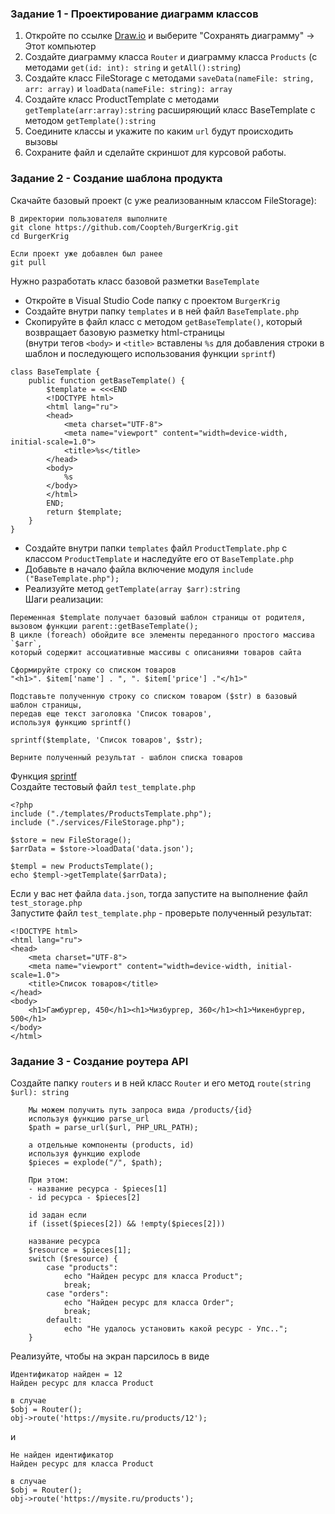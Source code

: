 ### Задание 1 - Проектирование диаграмм классов

1. Откройте по ссылке [Draw.io](https://draw.io) и выберите "Сохранять диаграмму" -> Этот компьютер  
2. Создайте диаграмму класса `Router` и диаграмму класса `Products` (с методами `get(id: int): string` и `getAll():string`)
3. Создайте класс FileStorage с методами `saveData(nameFile: string, arr: array)` и `loadData(nameFile: string): array`
4. Создайте класс ProductTemplate с методами `getTemplate(arr:array):string` расширяющий класс BaseTemplate c методом `getTemplate():string` 
5. Соедините классы и укажите по каким `url` будут происходить вызовы
6. Сохраните файл и сделайте скриншот для курсовой работы.

### Задание 2 - Создание шаблона продукта

Скачайте базовый проект (с уже реализованным классом FileStorage):
```
В директории пользователя выполните
git clone https://github.com/Coopteh/BurgerKrig.git
cd BurgerKrig

Если проект уже добавлен был ранее
git pull
```
Нужно разработать класс базовой разметки `BaseTemplate`

- Откройте в Visual Studio Code папку с проектом `BurgerKrig`  
- Создайте внутри папку `templates` и в ней файл `BaseTemplate.php`   
- Скопируйте в файл класс с методом `getBaseTemplate()`, который возвращает базовую разметку html-страницы  
(внутри тегов `<body>` и `<title>` вставлены `%s` для добавления строки в шаблон и последующего использования функции `sprintf`)
```
class BaseTemplate {  
    public function getBaseTemplate() {
        $template = <<<END
        <!DOCTYPE html>
        <html lang="ru">
        <head>
            <meta charset="UTF-8">
            <meta name="viewport" content="width=device-width, initial-scale=1.0">
            <title>%s</title>
        </head>
        <body>
            %s
        </body>
        </html>
        END;
        return $template;
    }
}
```
- Создайте внутри папки `templates` файл `ProductTemplate.php` с классом `ProductTemplate` и наследуйте его от `BaseTemplate.php`
- Добавьте в начало файла включение модуля `include ("BaseTemplate.php");`
- Реализуйте метод `getTemplate(array $arr):string`  
Шаги реализации:  
```
Переменная $template получает базовый шаблон страницы от родителя, вызовом функции parent::getBaseTemplate();
В цикле (foreach) обойдите все элементы переданного простого массива `$arr`,
который содержит ассоциативные массивы с описаниями товаров сайта

Сформируйте строку со списком товаров
"<h1>". $item['name'] . ", ". $item['price'] ."</h1>"

Подставьте полученную строку со списком товаром ($str) в базовый шаблон страницы,
передав еще текст заголовка 'Список товаров',
используя функцию sprintf()

sprintf($template, 'Список товаров', $str);

Верните полученный результат - шаблон списка товаров
```
Функция [sprintf](https://www.php.net/manual/ru/function.sprintf.php)  
Создайте тестовый файл `test_template.php`
```
<?php
include ("./templates/ProductsTemplate.php");
include ("./services/FileStorage.php");

$store = new FileStorage();
$arrData = $store->loadData('data.json');

$templ = new ProductsTemplate();
echo $templ->getTemplate($arrData);
```
Если у вас нет файла `data.json`, тогда запустите на выполнение файл `test_storage.php`  
Запустите файл `test_template.php` - проверьте полученный результат:  
```
<!DOCTYPE html>
<html lang="ru">
<head>
    <meta charset="UTF-8">
    <meta name="viewport" content="width=device-width, initial-scale=1.0">
    <title>Список товаров</title>
</head>
<body>
    <h1>Гамбургер, 450</h1><h1>Чизбургер, 360</h1><h1>Чикенбургер, 500</h1>
</body>
</html>
```

### Задание 3 - Создание роутера API

Создайте папку `routers` и в ней класс `Router` и его метод `route(string $url): string`
```
    Мы можем получить путь запроса вида /products/{id}
    используя функцию parse_url
    $path = parse_url($url, PHP_URL_PATH);
    
    а отдельные компоненты (products, id)
    используя функцию explode
    $pieces = explode("/", $path);

    При этом:
    - название ресурса - $pieces[1]
    - id ресурса - $pieces[2]

    id задан если
    if (isset($pieces[2]) && !empty($pieces[2])) 

    название ресурса
    $resource = $pieces[1];
    switch ($resource) {
        case "products":
            echo "Найден ресурс для класса Product";
            break;
        case "orders":
            echo "Найден ресурс для класса Order";
            break;
        default:
            echo "Не удалось установить какой ресурс - Упс..";
    }
```
Реализуйте, чтобы на экран парсилось в виде
```
Идентификатор найден = 12
Найден ресурс для класса Product

в случае
$obj = Router();
obj->route('https://mysite.ru/products/12');
```
и 
```
Не найден идентификатор
Найден ресурс для класса Product

в случае
$obj = Router();
obj->route('https://mysite.ru/products');
```
